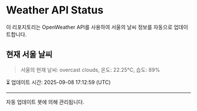 
# Weather API Status

이 리포지토리는 OpenWeather API를 사용하여 서울의 날씨 정보를 자동으로 업데이트합니다.

## 현재 서울 날씨
> 서울의 현재 날씨: overcast clouds, 온도: 22.25°C, 습도: 89%

⏳ 업데이트 시간: 2025-09-08 17:12:59 (UTC)

---
자동 업데이트 봇에 의해 관리됩니다.
